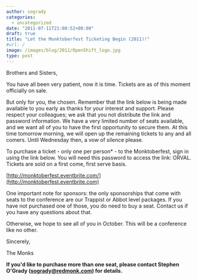 ```yaml
---
author: sogrady
categories:
  - uncategorized
date: "2011-07-11T21:00:52+00:00"
draft: true
title: "Let the Monktoberfest Ticketing Begin (2011)!"
#url: /
image: /images/blog/2011/OpenShift_logo.jpg
type: post
---
```

Brothers and Sisters,

You have all been very patient, now it is time. Tickets are as of this moment officially on sale.

But only for you, the chosen. Remember that the link below is being made available to you early as thanks for your interest and support. Please respect your colleagues; we ask that you not distribute the link and password information. We have a very limited number of seats available, and we want all of you to have the first opportunity to secure them. At this time tomorrow morning, we will open up the remaining tickets to any and all comers. Until Wednesday then, a vow of silence please.

To purchase a ticket - only one per person\* - to the Monktoberfest, sign in using the link below. You will need this password to access the link: ORVAL. Tickets are sold on a first come, first serve basis.

[http://monktoberfest.eventbrite.com/](http://monktoberfest.eventbrite.com)

One important note for sponsors: the only sponsorships that come with seats to the conference are our Trappist or Abbot level packages. If you have not purchased one of those, you do need to buy a seat. Contact us if you have any questions about that.

Otherwise, we hope to see all of you in October. This will be a conference like no other.

Sincerely,

The Monks

**If you'd like to purchase more than one seat, please contact Stephen O'Grady (sogrady@redmonk.com) for details.**
